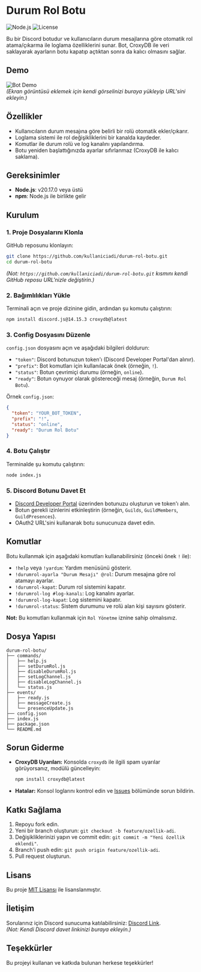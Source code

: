 # Durum Rol Botu

![Node.js](https://img.shields.io/badge/Node.js-v20.17.0-green.svg) ![License](https://img.shields.io/badge/License-MIT-blue.svg)

Bu bir Discord botudur ve kullanıcıların durum mesajlarına göre otomatik rol atama/çıkarma ile loglama özelliklerini sunar. Bot, CroxyDB ile veri saklayarak ayarların botu kapatıp açtıktan sonra da kalıcı olmasını sağlar.

## Demo
![Bot Demo](https://via.placeholder.com/300x150.png?text=Durum+Rol+Botu+Demo)  
*(Ekran görüntüsü eklemek için kendi görselinizi buraya yükleyip URL'sini ekleyin.)*

## Özellikler
- Kullanıcıların durum mesajına göre belirli bir rolü otomatik ekler/çıkarır.
- Loglama sistemi ile rol değişikliklerini bir kanalda kaydeder.
- Komutlar ile durum rolü ve log kanalını yapılandırma.
- Botu yeniden başlattığınızda ayarlar sıfırlanmaz (CroxyDB ile kalıcı saklama).

## Gereksinimler
- **Node.js**: v20.17.0 veya üstü
- **npm**: Node.js ile birlikte gelir

## Kurulum

### 1. Proje Dosyalarını Klonla
GitHub reposunu klonlayın:
```bash
git clone https://github.com/kullaniciadi/durum-rol-botu.git
cd durum-rol-botu
```

*(Not: `https://github.com/kullaniciadi/durum-rol-botu.git` kısmını kendi GitHub reposu URL'nizle değiştirin.)*

### 2. Bağımlılıkları Yükle
Terminali açın ve proje dizinine gidin, ardından şu komutu çalıştırın:
```bash
npm install discord.js@14.15.3 croxydb@latest
```

### 3. Config Dosyasını Düzenle
`config.json` dosyasını açın ve aşağıdaki bilgileri doldurun:
- `"token"`: Discord botunuzun token'ı (Discord Developer Portal'dan alınır).
- `"prefix"`: Bot komutları için kullanılacak önek (örneğin, `!`).
- `"status"`: Botun çevrimiçi durumu (örneğin, `online`).
- `"ready"`: Botun oynuyor olarak göstereceği mesaj (örneğin, `Durum Rol Botu`).

Örnek `config.json`:
```json
{
  "token": "YOUR_BOT_TOKEN",
  "prefix": "!",
  "status": "online",
  "ready": "Durum Rol Botu"
}
```

### 4. Botu Çalıştır
Terminalde şu komutu çalıştırın:
```bash
node index.js
```

### 5. Discord Botunu Davet Et
- [Discord Developer Portal](https://discord.com/developers/applications) üzerinden botunuzu oluşturun ve token'ı alın.
- Botun gerekli izinlerini etkinleştirin (örneğin, `Guilds`, `GuildMembers`, `GuildPresences`).
- OAuth2 URL'sini kullanarak botu sunucunuza davet edin.

## Komutlar
Botu kullanmak için aşağıdaki komutları kullanabilirsiniz (önceki önek `!` ile):
- `!help` veya `!yardım`: Yardım menüsünü gösterir.
- `!durumrol-ayarla "Durum Mesajı" @rol`: Durum mesajına göre rol atamayı ayarlar.
- `!durumrol-kapat`: Durum rol sistemini kapatır.
- `!durumrol-log #log-kanalı`: Log kanalını ayarlar.
- `!durumrol-log-kapat`: Log sistemini kapatır.
- `!durumrol-status`: Sistem durumunu ve rolü alan kişi sayısını gösterir.

**Not:** Bu komutları kullanmak için `Rol Yönetme` iznine sahip olmalısınız.

## Dosya Yapısı
```
durum-rol-botu/
├── commands/
│   ├── help.js
│   ├── setDurumRol.js
│   ├── disableDurumRol.js
│   ├── setLogChannel.js
│   ├── disableLogChannel.js
│   └── status.js
├── events/
│   ├── ready.js
│   ├── messageCreate.js
│   └── presenceUpdate.js
├── config.json
├── index.js
├── package.json
└── README.md
```

## Sorun Giderme
- **CroxyDB Uyarıları:** Konsolda `croxydb` ile ilgili spam uyarılar görüyorsanız, modülü güncelleyin:
  ```bash
  npm install croxydb@latest
  ```
- **Hatalar:** Konsol loglarını kontrol edin ve [Issues](https://github.com/kullaniciadi/durum-rol-botu/issues) bölümünde sorun bildirin.

## Katkı Sağlama
1. Repoyu fork edin.
2. Yeni bir branch oluşturun: `git checkout -b feature/ozellik-adi`.
3. Değişikliklerinizi yapın ve commit edin: `git commit -m "Yeni özellik eklendi"`.
4. Branch'i push edin: `git push origin feature/ozellik-adi`.
5. Pull request oluşturun.

## Lisans
Bu proje [MIT Lisansı](LICENSE) ile lisanslanmıştır.

## İletişim
Sorularınız için Discord sunucuma katılabilirsiniz: [Discord Link](https://discord.gg/example).  
*(Not: Kendi Discord davet linkinizi buraya ekleyin.)*

## Teşekkürler
Bu projeyi kullanan ve katkıda bulunan herkese teşekkürler!